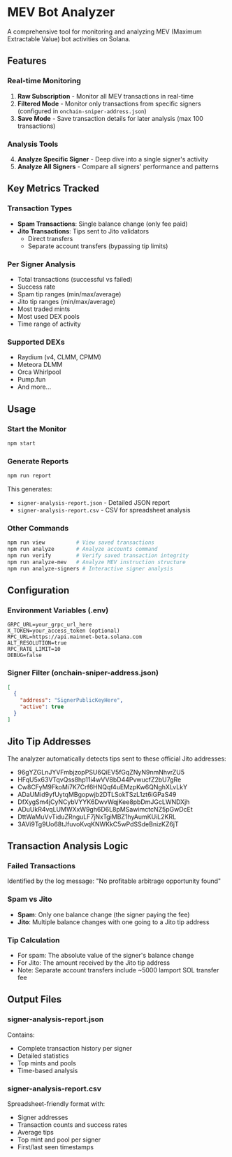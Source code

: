 # MEV Bot Analyzer

A comprehensive tool for monitoring and analyzing MEV (Maximum Extractable Value) bot activities on Solana.

## Features

### Real-time Monitoring
1. **Raw Subscription** - Monitor all MEV transactions in real-time
2. **Filtered Mode** - Monitor only transactions from specific signers (configured in `onchain-sniper-address.json`)
3. **Save Mode** - Save transaction details for later analysis (max 100 transactions)

### Analysis Tools
4. **Analyze Specific Signer** - Deep dive into a single signer's activity
5. **Analyze All Signers** - Compare all signers' performance and patterns

## Key Metrics Tracked

### Transaction Types
- **Spam Transactions**: Single balance change (only fee paid)
- **Jito Transactions**: Tips sent to Jito validators
  - Direct transfers
  - Separate account transfers (bypassing tip limits)

### Per Signer Analysis
- Total transactions (successful vs failed)
- Success rate
- Spam tip ranges (min/max/average)
- Jito tip ranges (min/max/average)
- Most traded mints
- Most used DEX pools
- Time range of activity

### Supported DEXs
- Raydium (v4, CLMM, CPMM)
- Meteora DLMM
- Orca Whirlpool
- Pump.fun
- And more...

## Usage

### Start the Monitor
```bash
npm start
```

### Generate Reports
```bash
npm run report
```

This generates:
- `signer-analysis-report.json` - Detailed JSON report
- `signer-analysis-report.csv` - CSV for spreadsheet analysis

### Other Commands
```bash
npm run view          # View saved transactions
npm run analyze       # Analyze accounts command
npm run verify        # Verify saved transaction integrity
npm run analyze-mev   # Analyze MEV instruction structure
npm run analyze-signers # Interactive signer analysis
```

## Configuration

### Environment Variables (.env)
```env
GRPC_URL=your_grpc_url_here
X_TOKEN=your_access_token (optional)
RPC_URL=https://api.mainnet-beta.solana.com
ALT_RESOLUTION=true
RPC_RATE_LIMIT=10
DEBUG=false
```

### Signer Filter (onchain-sniper-address.json)
```json
[
  {
    "address": "SignerPublicKeyHere",
    "active": true
  }
]
```

## Jito Tip Addresses
The analyzer automatically detects tips sent to these official Jito addresses:
- 96gYZGLnJYVFmbjzopPSU6QiEV5fGqZNyN9nmNhvrZU5
- HFqU5x63VTqvQss8hp11i4wVV8bD44PvwucfZ2bU7gRe
- Cw8CFyM9FkoMi7K7Crf6HNQqf4uEMzpKw6QNghXLvLkY
- ADaUMid9yfUytqMBgopwjb2DTLSokTSzL1zt6iGPaS49
- DfXygSm4jCyNCybVYYK6DwvWqjKee8pbDmJGcLWNDXjh
- ADuUkR4vqLUMWXxW9gh6D6L8pMSawimctcNZ5pGwDcEt
- DttWaMuVvTiduZRnguLF7jNxTgiMBZ1hyAumKUiL2KRL
- 3AVi9Tg9Uo68tJfuvoKvqKNWKkC5wPdSSdeBnizKZ6jT

## Transaction Analysis Logic

### Failed Transactions
Identified by the log message: "No profitable arbitrage opportunity found"

### Spam vs Jito
- **Spam**: Only one balance change (the signer paying the fee)
- **Jito**: Multiple balance changes with one going to a Jito tip address

### Tip Calculation
- For spam: The absolute value of the signer's balance change
- For Jito: The amount received by the Jito tip address
- Note: Separate account transfers include ~5000 lamport SOL transfer fee

## Output Files

### signer-analysis-report.json
Contains:
- Complete transaction history per signer
- Detailed statistics
- Top mints and pools
- Time-based analysis

### signer-analysis-report.csv
Spreadsheet-friendly format with:
- Signer addresses
- Transaction counts and success rates
- Average tips
- Top mint and pool per signer
- First/last seen timestamps
